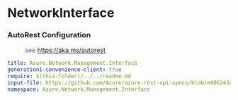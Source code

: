 # NetworkInterface
### AutoRest Configuration
> see https://aka.ms/autorest

``` yaml
title: Azure.Network.Management.Interface
generation1-convenience-client: true
require: $(this-folder)/../../readme.md
input-file: https://github.com/Azure/azure-rest-api-specs/blob/e606243e5297312781dd7dbfd7ab76d2329cc088/specification/network/resource-manager/Microsoft.Network/stable/2019-11-01/networkInterface.json
namespace: Azure.Network.Management.Interface
```
